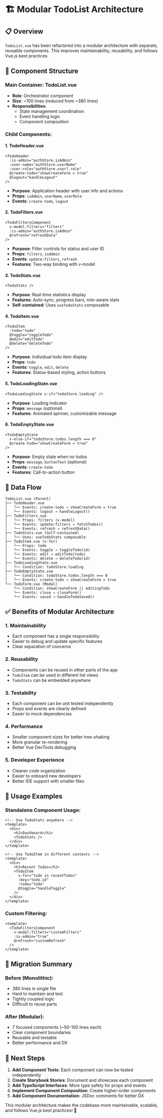 # 🏗️ Modular TodoList Architecture

## 📋 **Overview**
`TodoList.vue` has been refactored into a modular architecture with separate, reusable components. This improves maintainability, reusability, and follows Vue.js best practices.

## 🧩 **Component Structure**

### **Main Container: TodoList.vue**
- **Role**: Orchestrator component
- **Size**: ~100 lines (reduced from ~380 lines)
- **Responsibilities**: 
  - State management coordination
  - Event handling logic
  - Component composition

### **Child Components:**

#### 1. **TodoHeader.vue**
```vue
<TodoHeader 
  :is-admin="authStore.isAdmin"
  :user-name="authStore.userName"
  :user-role="authStore.user?.role"
  @create-todo="showCreateForm = true"
  @logout="handleLogout"
/>
```
- **Purpose**: Application header with user info and actions
- **Props**: `isAdmin`, `userName`, `userRole`
- **Events**: `create-todo`, `logout`

#### 2. **TodoFilters.vue**
```vue
<TodoFiltersComponent 
  v-model:filters="filters"
  :is-admin="authStore.isAdmin"
  @refresh="refreshData"
/>
```
- **Purpose**: Filter controls for status and user ID
- **Props**: `filters`, `isAdmin`
- **Events**: `update:filters`, `refresh`
- **Features**: Two-way binding with v-model

#### 3. **TodoStats.vue**
```vue
<TodoStats />
```
- **Purpose**: Real-time statistics display
- **Features**: Auto-sync, progress bars, role-aware stats
- **Self-contained**: Uses `useTodoStats` composable

#### 4. **TodoItem.vue**
```vue
<TodoItem
  :todo="todo"
  @toggle="toggleTodo"
  @edit="editTodo"
  @delete="deleteTodo"
/>
```
- **Purpose**: Individual todo item display
- **Props**: `todo`
- **Events**: `toggle`, `edit`, `delete`
- **Features**: Status-based styling, action buttons

#### 5. **TodoLoadingState.vue**
```vue
<TodoLoadingState v-if="todoStore.loading" />
```
- **Purpose**: Loading indicator
- **Props**: `message` (optional)
- **Features**: Animated spinner, customizable message

#### 6. **TodoEmptyState.vue**
```vue
<TodoEmptyState 
  v-else-if="todoStore.todos.length === 0"
  @create-todo="showCreateForm = true"
/>
```
- **Purpose**: Empty state when no todos
- **Props**: `message`, `buttonText` (optional)
- **Events**: `create-todo`
- **Features**: Call-to-action button

## 🔄 **Data Flow**

```
TodoList.vue (Parent)
├── TodoHeader.vue
│   └── Events: create-todo → showCreateForm = true
│   └── Events: logout → handleLogout()
├── TodoFilters.vue
│   └── Props: filters (v-model)
│   └── Events: update:filters → fetchTodos()
│   └── Events: refresh → refreshData()
├── TodoStats.vue (Self-contained)
│   └── Uses: useTodoStats composable
├── TodoItem.vue (v-for)
│   └── Props: todo
│   └── Events: toggle → toggleTodo(id)
│   └── Events: edit → editTodo(todo)
│   └── Events: delete → deleteTodo(id)
├── TodoLoadingState.vue
│   └── Condition: todoStore.loading
├── TodoEmptyState.vue
│   └── Condition: todoStore.todos.length === 0
│   └── Events: create-todo → showCreateForm = true
└── TodoForm.vue (Modal)
    └── Condition: showCreateForm || editingTodo
    └── Events: close → closeForm()
    └── Events: saved → handleTodoSaved()
```

## ✅ **Benefits of Modular Architecture**

### **1. Maintainability**
- Each component has a single responsibility
- Easier to debug and update specific features
- Clear separation of concerns

### **2. Reusability**
- Components can be reused in other parts of the app
- `TodoItem` can be used in different list views
- `TodoStats` can be embedded anywhere

### **3. Testability**
- Each component can be unit tested independently
- Props and events are clearly defined
- Easier to mock dependencies

### **4. Performance**
- Smaller component sizes for better tree-shaking
- More granular re-rendering
- Better Vue DevTools debugging

### **5. Developer Experience**
- Cleaner code organization
- Easier to onboard new developers
- Better IDE support with smaller files

## 🎯 **Usage Examples**

### **Standalone Component Usage:**
```vue
<!-- Use TodoStats anywhere -->
<template>
  <div>
    <h1>Dashboard</h1>
    <TodoStats />
  </div>
</template>

<!-- Use TodoItem in different contexts -->
<template>
  <div>
    <h2>Recent Todos</h2>
    <TodoItem 
      v-for="todo in recentTodos" 
      :key="todo.id"
      :todo="todo"
      @toggle="handleToggle"
    />
  </div>
</template>
```

### **Custom Filtering:**
```vue
<template>
  <TodoFiltersComponent 
    v-model:filters="customFilters"
    :is-admin="true"
    @refresh="customRefresh"
  />
</template>
```

## 🔧 **Migration Summary**

### **Before (Monolithic):**
- 380 lines in single file
- Hard to maintain and test
- Tightly coupled logic
- Difficult to reuse parts

### **After (Modular):**
- 7 focused components (~50-100 lines each)
- Clear component boundaries
- Reusable and testable
- Better performance and DX

## 🚀 **Next Steps**

1. **Add Component Tests**: Each component can now be tested independently
2. **Create Storybook Stories**: Document and showcase each component
3. **Add TypeScript Interfaces**: More type safety for props and events
4. **Implement Component Composition**: Create higher-order components
5. **Add Component Documentation**: JSDoc comments for better DX

This modular architecture makes the codebase more maintainable, scalable, and follows Vue.js best practices! 🎉
